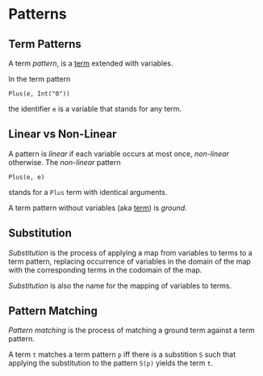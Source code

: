 # Patterns

## Term Patterns

A term _pattern_, is a [term](../terms/) extended with variables.

In the term pattern

```stratego
Plus(e, Int("0"))
```

the identifier `e` is a variable that stands for any term.

## Linear vs Non-Linear

A pattern is _linear_ if each variable occurs at most once, _non-linear_ otherwise.
The _non-linear_ pattern

```stratego
Plus(e, e)
```

stands for a `Plus` term with identical arguments.

A term pattern without variables (aka [term](../terms/)) is _ground_.

## Substitution

_Substitution_ is the process of applying a map from variables to terms to a term pattern, replacing occurrence of variables in the domain of the map with the corresponding terms in the codomain of the map.

_Substitution_ is also the name for the mapping of variables to terms.

## Pattern Matching

_Pattern matching_ is the process of matching a ground term against a term pattern.

A term `t` matches a term pattern `p` iff there is a substition `S` such that applying the substitution to the pattern `S(p)` yields the term `t`.
